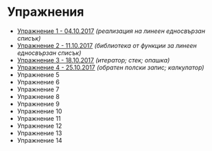 Упражнения
==========

* [Упражнение 1 - 04.10.2017](01/) _(реализация на линеен едносвързан списък)_
* [Упражнение 2 - 11.10.2017](02/) _(библиотека от функции за линеен едносвързан списък)_
* [Упражнение 3 - 18.10.2017](03/) _(итератор; стек; опашка)_
* [Упражнение 4 - 25.10.2017](04/) _(обратен полски запис; калкулатор)_
* Упражнение 5
* Упражнение 6
* Упражнение 7
* Упражнение 8
* Упражнение 9
* Упражнение 10
* Упражнение 11
* Упражнение 12
* Упражнение 13
* Упражнение 14
